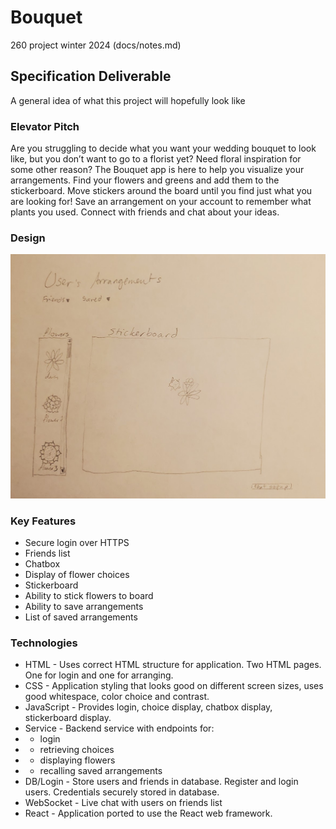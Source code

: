 # Bouquet
260 project winter 2024
 (docs/notes.md)
## Specification Deliverable
A general idea of what this project will hopefully look like
### Elevator Pitch
Are you struggling to decide what you want your wedding bouquet to look like, but you don’t want to go to a florist yet? Need floral inspiration for some other reason? The Bouquet app is here to help you visualize your arrangements. Find your flowers and greens and add them to the stickerboard. Move stickers around the board until you find just what you are looking for! Save an arrangement on your account to remember what plants you used. Connect with friends and chat about your ideas.
### Design
![first draft](img.png)
### Key Features
+ Secure login over HTTPS
+ Friends list
+ Chatbox
+ Display of flower choices
+ Stickerboard
+ Ability to stick flowers to board
+ Ability to save arrangements
+ List of saved arrangements
### Technologies
+ HTML - Uses correct HTML structure for application. Two HTML pages. One for login and one for arranging.
+ CSS - Application styling that looks good on different screen sizes, uses good whitespace, color choice and contrast.
+ JavaScript - Provides login, choice display, chatbox display, stickerboard display.
+ Service - Backend service with endpoints for:
+ + login
+ + retrieving choices
+ + displaying flowers
+ + recalling saved arrangements
+ DB/Login - Store users and friends in database. Register and login users. Credentials securely stored in database.
+ WebSocket - Live chat with users on friends list
+ React - Application ported to use the React web framework.
 